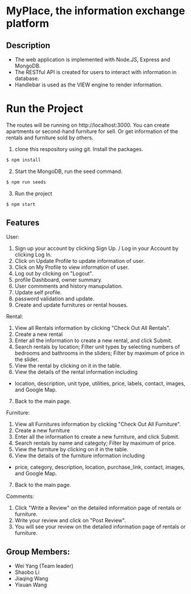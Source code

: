 # MyPlace, the information exchange platform

## Description

-   The web application is implemented with Node.JS, Express and MongoDB.
-   The RESTful API is created for users to interact with information in database.
-   Handlebar is used as the VIEW engine to render information.

# Run the Project

The routes will be running on http://localhost:3000. You can create apartments or second-hand furniture for sell. Or get information of the rentals and furniture sold by others.

1. clone this respository using git. Install the packages.

```sh
$ npm install
```

2. Start the MongoDB, run the seed command.

```sh
$ npm run seeds
```

3. Run the project

```sh
$ npm start
```

## Features

User:

1. Sign up your account by clicking Sign Up. / Log in your Account by clicking Log In.
2. Click on Update Profile to update information of user.
3. Click on My Profile to view information of user.
4. Log out by clicking on "Logout".
5. profile Dashboard, owner summary.
6. User commments and history manupulation.
7. Update self profile.
8. password validation and update.
9. Create and update furnitures or rental houses.

Rental:

1. View all Rentals information by clicking "Check Out All Rentals".
2. Create a new rental
3. Enter all the information to create a new rental, and click Submit.
4. Search rentals by location; Filter unit types by selecting numbers of bedrooms and bathrooms in the sliders; Filter by maximum of price in the slider.
5. View the rental by clicking on it in the table.
6. View the details of the rental information including

-   location, description, unit type, utilities, price, labels, contact, images, and Google Map.

7. Back to the main page.

Furniture:

1. View all Furnitures information by clicking "Check Out All Furniture".
2. Create a new furniture
3. Enter all the information to create a new furniture, and click Submit.
4. Search rentals by name and categoty; Filter by maximum of price.
5. View the furniture by clicking on it in the table.
6. View the details of the furniture information including

-   price, category, description, location, purchase_link, contact, images, and Google Map.

7. Back to the main page.

Comments:

1. Click "Write a Review" on the detailed information page of rentals or furniture.
2. Write your review and click on "Post Review".
3. You will see your review on the detailed information page of rentals or furniture.

## Group Members:

-   Wei Yang (Team leader)
-   Shaobo Li
-   Jiaqing Wang
-   Yixuan Wang
